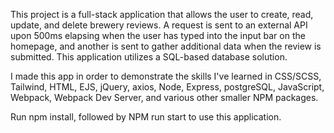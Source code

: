 This project is a full-stack application that allows the user to create, read, update, and
delete brewery reviews. A request is sent to an external API upon 500ms elapsing when the user
has typed into the input bar on the homepage, and another is sent to gather additional data
when the review is submitted. This application utilizes a SQL-based database solution.

I made this app in order to demonstrate the skills I've learned in CSS/SCSS, Tailwind,
HTML, EJS, jQuery, axios, Node, Express, postgreSQL, JavaScript, Webpack, Webpack Dev Server,
and various other smaller NPM packages.

Run npm install, followed by NPM run start to use this application.
